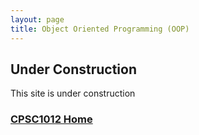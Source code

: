 ```yaml
---
layout: page
title: Object Oriented Programming (OOP)
---
```



## Under Construction
This site is under construction

### [CPSC1012 Home](../)